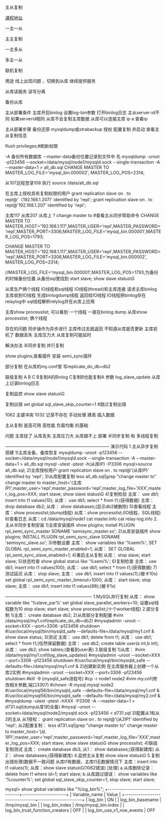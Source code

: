 主从复制

[课程地址](http://mooc.study.163.com/learn/NEU-1000080002?tid=2001223006#/learn/content?type=detail&id=2001414096)

一主一从

主主复制

一主多从

多主一从

联机复制

用途
线上出现问题 ，切换到从库 继续提供服务

从库读服务
读写分离

备份从库

主从部署条件
主库开启binlog 设置log-bin参数 打开binlog日志
主从server-id不同 如果serverid相同 从库不会复制主库数据
从库可以连接主库
ip a 查看ip


主从部署步骤
备份还原 mysqldump或xtrabackup
授权
配置复制 并启动
查看主从复制信息

flush privileges;#刷新权限

-A 备份所有数据库 --master-data备份位置记录到文件中
先
mysqldump -uroot -p123456 --socket=/data/mysql/node1/mysqld.sock --single-transaction -A --master-data=1 > all_db.sql
CHANGE MASTER TO MASTER_LOG_FILE='mysql_bin.000002', MASTER_LOG_POS=2314;


从107远程登录108 执行 
source /data/all_db.sql

在主库上授权具有复制权限的用户
grant replication slave on *.* to repl@'（192.168.1.207)' identified by 'repl';
grant replication slave on *.* to repl@'192.168.1.207' identified by 'repl';

主库117
从库207
从库上
? change master to #查看主从同步帮助命令
CHANGE MASTER TO MASTER_HOST='192.168.1.117',MASTER_USER='repl',MASTER_PASSWORD='repl',MASTER_PORT=3306,MASTER_LOG_FILE='mysql_bin.000001',MASTER_LOG_POS=1793;

CHANGE MASTER TO MASTER_HOST='192.168.1.117',MASTER_USER='repl',MASTER_PASSWORD='repl',MASTER_PORT=3306,MASTER_LOG_FILE='mysql_bin.000002', MASTER_LOG_POS=2314;

//MASTER_LOG_FILE='mysql_bin.000001',MASTER_LOG_POS=1793;为备份的时候备份位置 从备份sql里找到
start slave;
show slave status\G

从库生产俩个线程 IO线程和sql线程
IO线程(thread)和主库连接 请求主库binlog 主库收到IO线程 生成binlogdump线程 返回给IO线程 IO线程把binlog存在relaylog中
sql线程解析relylog并在从库上应用

主库show processlist;
可以看到 一个线程 一直在binlog dump
从库show processlist;
俩个线程

存在的问题
同步操作为异步进行 主库传过去就返回 不知道从库是否更新  主库宕机了 数据丢失
主库压力大 从库复制可能延时

解决办法 
半同步复制
并行复制

show plugins;查看插件
安装 semi_sync插件

部分复制
在从库的my.conf里
写replicate_do_db=db2

联级复制
A B C  B复制A的Binlog C复制B也能复制A
参数 log_slave_update 从库上记录binlog日志

复制监控
show slave status\G


复制出错
set global sql_slave_skip_counter=1 #跳过复制出错

1062 主键冲突
1032 记录不存在
手动处理 建表 插入数据


主从复制 是高可用 高性能 负载均衡 的基础

问题
主库挂了 从库丢失 
主库压力大 从库跟不上
部署 半同步复制 和 多线程复制




————————————————————————
演示代码
1.主从异步复制搭建
1)主库全备，备库恢复
mysqldump -uroot -p123456 --socket=/data/mysql/node1/mysqld.sock --single-transaction -A --master-data=1 > all_db.sql
mysql -utest -ptest -h(从库IP) -P3306 
mysql>source all_db.sql;
2)主库授权用户
grant replication slave on *.* to repl@'(从库IP)' identified by 'repl';
3)从库配置复制
less all_db.sql|grep "change master to"
change master to master_host='(主库IP)',master_user='repl',master_password='repl',master_log_file='XXX',master_log_pos=XXX;
start stave;
show slave status\G
4)复制检验
主库：
use db1;
insert into t1 values(10);
从库：
use db1;
select * from t1;(获得数据)
主库：
drop database db2;
从库：
show databases;(显示db2被删除)
5)查看线程
主库：show processlist;(dump线程)
从库：show processlist;(IO线程、SQL线程)
6)查看日志
从库：cd /data/mysql/node1
cat master.info
cat relay-log.info
2.主从半同步复制安装
1)主库安装插件
show plugins;
install PLUGIN rpl_semi_sync_master SONAME 'semisync_master.so'; 
2)从库安装插件
show plugins;
INSTALL PLUGIN rpl_semi_sync_slave SONAME 'semisync_slave.so';
3)参数设置
主库：
show variables like '%semi%';
SET GLOBAL rpl_semi_sync_master_enabled=1;
从库：
SET GLOBAL rpl_semi_sync_slave_enabled=1;
4)重启主从复制
从库：
stop slave;
start slave;
5)状态检查
show global status like '%semi%';
6)复制检查
主库：
use db1;
insert into t1 values(100);
从库：
use db1;
select * from t1;(获得数据)
7)测试延迟
从库：
stop slave;
主库：
use db1;
insert into t1 values(1);(被卡10s)
set global rpl_semi_sync_master_timeout=1000;
从库：
start slave;
stop slave;
主库：
use db1;
insert into t1 values(88);(被卡1s)


————————————————————
1.MySQL并行复制
从库：
show variable like '%slave_par%'
set global slave_parallel_workers=10; 设置sql线程数为10
stop slave;
start slave;
show processlist;(十个worker线程)
2.部分复制
1)主库：
create database db2;
2)从库部分复制配置
#vim /data/mysql/my1.cnf(replicate_do_db=db2)
#mysqladmin -uroot --socket=XXX --port=3306 -p123456 shutdown
#/usr/local/mysql/bin/mysqld_safe --defaults-file=/data/mysql/my1.cnf &
show slave status;
3)测试
主库：
use db1;
delete from t1;
从库：
use db1;
select * from t1;(任然保留数据)
主库：
use db2;
create table user(a int,b int);
从库：
use db2;
show tables;(查看到user表)
3.联级复制
1)从库：
#vim /data/mysql/my1.cnf(log_slave_updates)
#mysqladmin -uroot --socket=XXX --port=3306 -p123456 shutdown
#/usr/local/mysql/bin/mysqld_safe --defaults-file=/data/mysql/my1.cnf &
2)创建新实例
在主库服务器上创建一个从库2实例
#mysqladmin -uroot --socket=XXX --port=3306 -p123456 shutdown
#kill -9 (mysqld_safe进程号)
#cp -r node1 node2
#vim my.cnf(修改相关参数,端口3307)
#chown -R mysql.mysql node2
#/usr/local/mysql56/bin/mysqld_safe --defaults-file=/data/mysql/my1.cnf &
#/usr/local/mysql56/bin/mysqld_safe --defaults-file=/data/mysql/my2.cnf &
#mysqldump -utest -ptest -hXXX -P3306 -A --master-data=1 > d731.sql(dump从库1的全备)
#mysql -uroot --socket=/data/mysql/node2/mysqld.sock -p123456 < d731.sql
3)配置从1和从2的主从
从1授权：
grant replication slave on *.* to repl@'(从2IP)' identified by 'repl';
从2配置复制：
less d731.sql|grep "change master to"
change master to master_host='(从1IP)',master_user='repl',master_password='repl',master_log_file='XXX',master_log_pos=XXX;
start stave;
show slave status\G
show processlist;
4)联级复制测试
主库：
create database db3;
从1：
show databases;(获得新建库)
从2：
show databases;(获得新建库)
4.监控主从复制
show slave status\G
5.复制出错处理(数据不一致问题
从库t1有数据，主库t1无数据情况下
主库：insert into t1 values(1);
从库：show slave status\G(1062错误)
[处理]
a.从库删除记录：
delete from t1 where id=1;
start slave;
b.从库跳过错误：
show variables like '%counter%';
set global sql_slave_skip_counter=1;
stop slave;
start slave;




















mysql> show global variables like "%log_bin%";
+---------------------------------+----------------------+
| Variable_name                   | Value                |
+---------------------------------+----------------------+
| log_bin                         | ON                   |
| log_bin_basename                | /tmp/mysql_bin       |
| log_bin_index                   | /tmp/mysql_bin.index |
| log_bin_trust_function_creators | OFF                  |
| log_bin_use_v1_row_events       | OFF    







